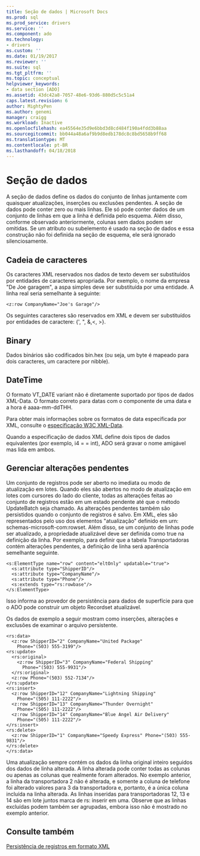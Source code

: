 ```yaml
---
title: Seção de dados | Microsoft Docs
ms.prod: sql
ms.prod_service: drivers
ms.service: ''
ms.component: ado
ms.technology:
- drivers
ms.custom: ''
ms.date: 01/19/2017
ms.reviewer: ''
ms.suite: sql
ms.tgt_pltfrm: ''
ms.topic: conceptual
helpviewer_keywords:
- data section [ADO]
ms.assetid: 43dc42a8-7057-48e6-93d6-880d5c5c51a4
caps.latest.revision: 6
author: MightyPen
ms.author: genemi
manager: craigg
ms.workload: Inactive
ms.openlocfilehash: ea45564e35d9e6bbd3d8cd484f190a4fdd3b88aa
ms.sourcegitcommit: bb044a48a6af9b9d8edb178dc8c8bd5658b9ff68
ms.translationtype: MT
ms.contentlocale: pt-BR
ms.lasthandoff: 04/18/2018
---
```

# <a name="data-section"></a>Seção de dados
A seção de dados define os dados do conjunto de linhas juntamente com quaisquer atualizações, inserções ou exclusões pendentes. A seção de dados pode conter zero ou mais linhas. Ele só pode conter dados de um conjunto de linhas em que a linha é definida pelo esquema. Além disso, conforme observado anteriormente, colunas sem dados podem ser omitidas. Se um atributo ou subelemento é usado na seção de dados e essa construção não foi definida na seção de esquema, ele será ignorado silenciosamente.  
  
## <a name="string"></a>Cadeia de caracteres  
 Os caracteres XML reservados nos dados de texto devem ser substituídos por entidades de caracteres apropriada. Por exemplo, o nome da empresa "De Joe garagem", a aspa simples deve ser substituída por uma entidade. A linha real seria semelhante à seguinte:  
  
```  
<z:row CompanyName="Joe's Garage"/>  
```  
  
 Os seguintes caracteres são reservados em XML e devem ser substituídos por entidades de caractere: {', ", &,\<, >}.  
  
## <a name="binary"></a>Binary  
 Dados binários são codificados bin.hex (ou seja, um byte é mapeado para dois caracteres, um caractere por nibble).  
  
## <a name="datetime"></a>DateTime  
 O formato VT_DATE variant não é diretamente suportado por tipos de dados XML-Data. O formato correto para datas com o componente de uma data e a hora é aaaa-mm-ddTHH.  
  
 Para obter mais informações sobre os formatos de data especificada por XML, consulte o [especificação W3C XML-Data](https://go.microsoft.com/fwlink/?LinkId=5692).  
  
 Quando a especificação de dados XML define dois tipos de dados equivalentes (por exemplo, i4 = = int), ADO será gravar o nome amigável mas lida em ambos.  
  
## <a name="managing-pending-changes"></a>Gerenciar alterações pendentes  
 Um conjunto de registros pode ser aberto no imediata ou modo de atualização em lotes. Quando eles são abertos no modo de atualização em lotes com cursores do lado do cliente, todas as alterações feitas ao conjunto de registros estão em um estado pendente até que o método UpdateBatch seja chamado. As alterações pendentes também são persistidos quando o conjunto de registros é salvo. Em XML, eles são representados pelo uso dos elementos "atualização" definido em urn: schemas-microsoft-com:rowset. Além disso, se um conjunto de linhas pode ser atualizado, a propriedade atualizável deve ser definida como true na definição da linha. Por exemplo, para definir que a tabela Transportadoras contém alterações pendentes, a definição de linha será aparência semelhante seguinte.  
  
```  
<s:ElementType name="row" content="eltOnly" updatable="true">  
  <s:attribute type="ShipperID"/>  
  <s:attribute type="CompanyName"/>  
  <s:attribute type="Phone"/>  
  <s:extends type="rs:rowbase"/>  
</s:ElementType>  
```  
  
 Isso informa ao provedor de persistência para dados de superfície para que o ADO pode construir um objeto Recordset atualizável.  
  
 Os dados de exemplo a seguir mostram como inserções, alterações e exclusões de examinar o arquivo persistente.  
  
```  
<rs:data>  
  <z:row ShipperID="2" CompanyName="United Package"   
    Phone="(503) 555-3199"/>  
<rs:update>  
  <rs:original>  
    <z:row ShipperID="3" CompanyName="Federal Shipping"   
      Phone="(503) 555-9931"/>  
  </rs:original>  
  <z:row Phone="(503) 552-7134"/>  
</rs:update>  
<rs:insert>  
  <z:row ShipperID="12" CompanyName="Lightning Shipping"   
    Phone="(505) 111-2222"/>  
  <z:row ShipperID="13" CompanyName="Thunder Overnight"   
    Phone="(505) 111-2222"/>  
  <z:row ShipperID="14" CompanyName="Blue Angel Air Delivery"   
    Phone="(505) 111-2222"/>  
</rs:insert>  
<rs:delete>  
  <z:row ShipperID="1" CompanyName="Speedy Express" Phone="(503) 555-9831"/>  
</rs:delete>  
</rs:data>  
```  
  
 Uma atualização sempre contém os dados da linha original inteiro seguidos dos dados de linha alterada. A linha alterada pode conter todas as colunas ou apenas as colunas que realmente foram alterados. No exemplo anterior, a linha da transportadora 2 não é alterada, e somente a coluna de telefone foi alterado valores para 3 da transportadora e, portanto, é a única coluna incluída na linha alterada. As linhas inseridas para transportadoras 12, 13 e 14 são em lote juntos marca de rs: inserir em uma. Observe que as linhas excluídas podem também ser agrupadas, embora isso não é mostrado no exemplo anterior.  
  
## <a name="see-also"></a>Consulte também  
 [Persistência de registros em formato XML](../../../ado/guide/data/persisting-records-in-xml-format.md)
